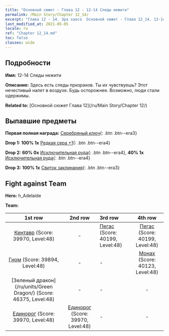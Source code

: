```yaml
---
title: "Основной сюжет - Глава 12 - 12-14 Следы нежити"
permalink: /Main Story/Chapter 12_14/
excerpt: "Глава 12 - 14. Эра хаоса  Основной сюжет - Глава 12_14. 12-14 Следы нежити"
last_modified_at: 2021-05-05
locale: ru
ref: "Chapter 12_14.md"
toc: false
classes: wide
---
```


## Подробности

 **Имя:** 12-14 Следы нежити

 **Описание:** Здесь есть следы призраков. Ты их чувствуешь? Этот нечестивый налет в воздухе. Будь осторожнее. Возможно, люди стали одержимы.

 **Related to:** [Основной сюжет Глава 12](/ru/Main Story/Chapter 12/)

## Выпавшие предметы

 **Первая полная награда:** [Серебряный ключ](/ItemsRU/con_693/){: .btn .btn--era3}

 **Drop 1:** **100% 1x** [Редкая сера +1](/ItemsRU/mat_43/){: .btn .btn--era4}

 **Drop 2:** **60% 0x** [Исключительная руда](/ItemsRU/mat_33/){: .btn .btn--era4}, **40% 1x** [Исключительная руда](/ItemsRU/mat_33/){: .btn .btn--era4}

 **Drop 3:** **100% 1x** [Свиток заклинания](/ItemsRU/con_694/){: .btn .btn--era3}


## Fight against Team
 **Hero:** h_Adelaide

 **Team:**


  | 1st row | 2nd row | 3rd row | 4th row |
  |:----:|:----:|:----|:----:|
  | [Кентавр](/ru/units/Centaur/) (Score: 39970, Level:48)  | - | [Пегас](/ru/units/Pegasus/) (Score: 40199, Level:48)  | [Пегас](/ru/units/Pegasus/) (Score: 40199, Level:48)  |
  | [Гном](/ru/units/Dwarf/) (Score: 39894, Level:48)  | - | - | [Монах](/ru/units/Monk/) (Score: 40123, Level:48)  |
  | [Зеленый дракон](/ru/units/Green Dragon/) (Score: 46375, Level:48)  | - | - | - |
  | [Единорог](/ru/units/Unicorn/) (Score: 39970, Level:48)  | [Единорог](/ru/units/Unicorn/) (Score: 39970, Level:48)  | - | - |


